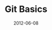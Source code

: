 ---
layout:       talk
title:        "Git Basics"
location:     "Magee College, Derry"
date:         2012-06-08
presentation: "https://speakerdeck.com/u/kouphax/p/git-basics"
categories: [Git]
---